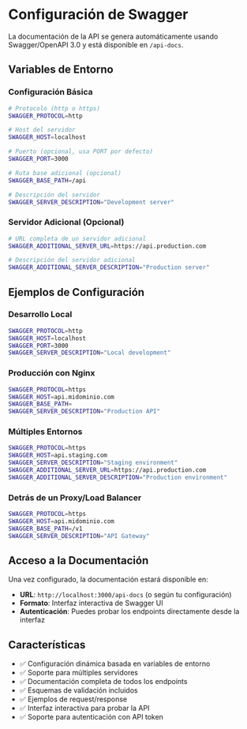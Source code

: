 # Configuración de Swagger

La documentación de la API se genera automáticamente usando Swagger/OpenAPI 3.0 y está disponible en `/api-docs`.

## Variables de Entorno

### Configuración Básica

```bash
# Protocolo (http o https)
SWAGGER_PROTOCOL=http

# Host del servidor
SWAGGER_HOST=localhost

# Puerto (opcional, usa PORT por defecto)
SWAGGER_PORT=3000

# Ruta base adicional (opcional)
SWAGGER_BASE_PATH=/api

# Descripción del servidor
SWAGGER_SERVER_DESCRIPTION="Development server"
```

### Servidor Adicional (Opcional)

```bash
# URL completa de un servidor adicional
SWAGGER_ADDITIONAL_SERVER_URL=https://api.production.com

# Descripción del servidor adicional
SWAGGER_ADDITIONAL_SERVER_DESCRIPTION="Production server"
```

## Ejemplos de Configuración

### Desarrollo Local
```bash
SWAGGER_PROTOCOL=http
SWAGGER_HOST=localhost
SWAGGER_PORT=3000
SWAGGER_SERVER_DESCRIPTION="Local development"
```

### Producción con Nginx
```bash
SWAGGER_PROTOCOL=https
SWAGGER_HOST=api.midominio.com
SWAGGER_BASE_PATH=
SWAGGER_SERVER_DESCRIPTION="Production API"
```

### Múltiples Entornos
```bash
SWAGGER_PROTOCOL=https
SWAGGER_HOST=api.staging.com
SWAGGER_SERVER_DESCRIPTION="Staging environment"
SWAGGER_ADDITIONAL_SERVER_URL=https://api.production.com
SWAGGER_ADDITIONAL_SERVER_DESCRIPTION="Production environment"
```

### Detrás de un Proxy/Load Balancer
```bash
SWAGGER_PROTOCOL=https
SWAGGER_HOST=api.midominio.com
SWAGGER_BASE_PATH=/v1
SWAGGER_SERVER_DESCRIPTION="API Gateway"
```

## Acceso a la Documentación

Una vez configurado, la documentación estará disponible en:
- **URL**: `http://localhost:3000/api-docs` (o según tu configuración)
- **Formato**: Interfaz interactiva de Swagger UI
- **Autenticación**: Puedes probar los endpoints directamente desde la interfaz

## Características

- ✅ Configuración dinámica basada en variables de entorno
- ✅ Soporte para múltiples servidores
- ✅ Documentación completa de todos los endpoints
- ✅ Esquemas de validación incluidos
- ✅ Ejemplos de request/response
- ✅ Interfaz interactiva para probar la API
- ✅ Soporte para autenticación con API token